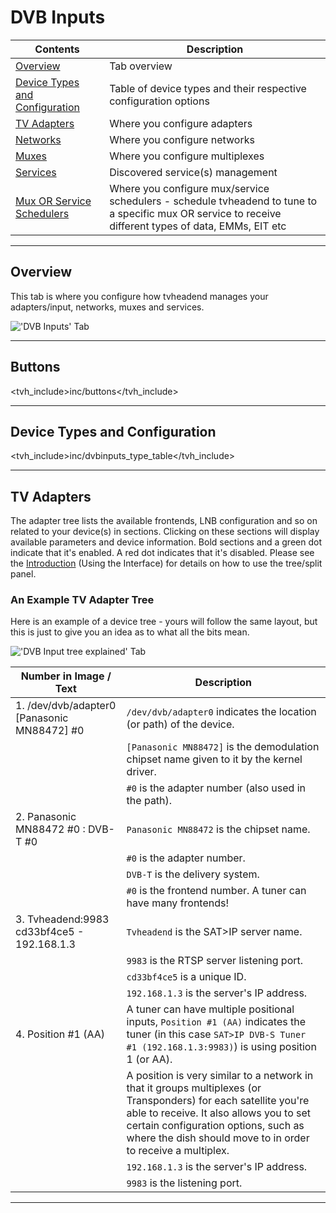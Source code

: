 # DVB Inputs

Contents                                                         | Description
-----------------------------------------------------------------|-------------------------------------
[Overview](#overview)                                            | Tab overview
[Device Types and Configuration](#device-types-and-configuration)| Table of device types and their respective configuration options
[TV Adapters](#tv-adapters)                                      | Where you configure adapters
[Networks](class/mpegts_network)                                 | Where you configure networks
[Muxes](class/mpegts_mux)                                        | Where you configure multiplexes
[Services](class/mpegts_service)                                 | Discovered service(s) management
[Mux OR Service Schedulers](class/mpegts_mux_sched)                         | Where you configure mux/service schedulers - schedule tvheadend to tune to a specific mux OR service to receive different types of data, EMMs, EIT etc

---

## Overview

This tab is where you configure how tvheadend manages your adapters/input, 
networks, muxes and services.


!['DVB Inputs' Tab](static/img/doc/dvbinputs/dvbinput_tab.png)

---

## Buttons

<tvh_include>inc/buttons</tvh_include>

---

## Device Types and Configuration

<tvh_include>inc/dvbinputs_type_table</tvh_include>

---

## TV Adapters

The adapter tree lists the available frontends, LNB configuration and 
so on related to your device(s) in sections. Clicking on these sections 
will display available parameters and device information. Bold sections 
and a green dot indicate that it's enabled. A red dot indicates that it's 
disabled. Please see the [Introduction](introduction) (Using the Interface) for 
details on how to use the tree/split panel.

### An Example TV Adapter Tree

Here is an example of a device tree - yours will follow the same layout, 
but this is just to give you an idea as to what all the bits mean.

!['DVB Input tree explained' Tab](static/img/doc/dvbinputs/the_tree_explained.png)

Number in Image / Text                               | Description
-----------------------------------------------------|------------------------------------
1. /dev/dvb/adapter0 [Panasonic MN88472] #0          | `/dev/dvb/adapter0` indicates the location (or path) of the device.
                                                     | `[Panasonic MN88472]` is the demodulation chipset name given to it by the kernel driver.
                                                     | `#0` is the adapter number (also used in the path).
2. Panasonic MN88472 #0 : DVB-T #0                   | `Panasonic MN88472` is the chipset name.
                                                     | `#0` is the adapter number.
                                                     | `DVB-T` is the delivery system.
                                                     | `#0` is the frontend number. A tuner can have many frontends!
3. Tvheadend:9983 cd33bf4ce5 - 192.168.1.3           | `Tvheadend` is the SAT>IP server name.
                                                     | `9983` is the RTSP server listening port.
                                                     | `cd33bf4ce5` is a unique ID.
                                                     | `192.168.1.3` is the server's IP address.
4. Position #1 (AA)                                  | A tuner can have multiple positional inputs, `Position #1 (AA)` indicates the tuner (in this case `SAT>IP DVB-S Tuner #1 (192.168.1.3:9983)`) is using position 1 (or AA).
                                                     | A position is very similar to a network in that it groups multiplexes (or Transponders) for each satellite you're able to receive. It also allows you to set certain configuration options, such as where the dish should move to in order to receive a multiplex.
                                                     | `192.168.1.3` is the server's IP address.
                                                     | `9983` is the listening port.

---
